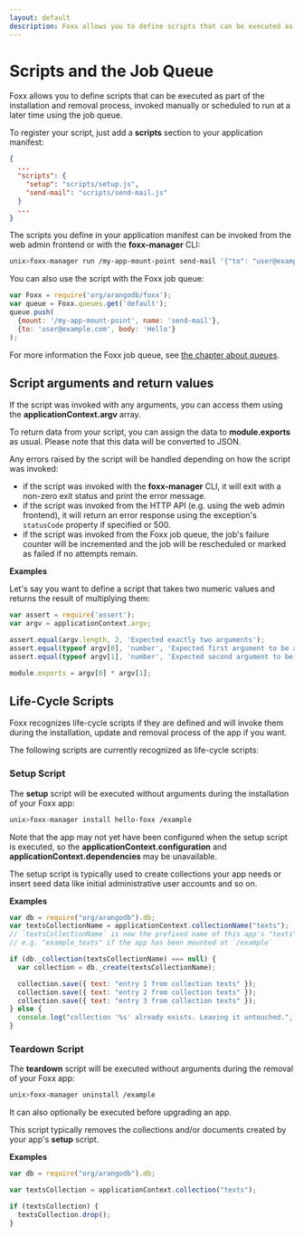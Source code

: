 ```yaml
---
layout: default
description: Foxx allows you to define scripts that can be executed as part of the installation and removal process, invoked manually or scheduled to run at a later time using the job queue
---
```

Scripts and the Job Queue
=========================

Foxx allows you to define scripts that can be executed as part of the installation and removal process, invoked manually or scheduled to run at a later time using the job queue.

To register your script, just add a **scripts** section to your application manifest:

```json
{
  ...
  "scripts": {
    "setup": "scripts/setup.js",
    "send-mail": "scripts/send-mail.js"
  }
  ...
}
```

The scripts you define in your application manifest can be invoked from the web admin frontend or with the **foxx-manager** CLI:

```sh
unix>foxx-manager run /my-app-mount-point send-mail '{"to": "user@example.com", "body": "Hello"}'
```

You can also use the script with the Foxx job queue:

```js
var Foxx = require('org/arangodb/foxx');
var queue = Foxx.queues.get('default');
queue.push(
  {mount: '/my-app-mount-point', name: 'send-mail'},
  {to: 'user@example.com', body: 'Hello'}
);
```

For more information the Foxx job queue, see [the chapter about queues](foxx-develop-queues.html).

Script arguments and return values
----------------------------------

If the script was invoked with any arguments, you can access them using the **applicationContext.argv** array.

To return data from your script, you can assign the data to **module.exports** as usual. Please note that this data will be converted to JSON.

Any errors raised by the script will be handled depending on how the script was invoked:

* if the script was invoked with the **foxx-manager** CLI, it will exit with a non-zero exit status and print the error message.
* if the script was invoked from the HTTP API (e.g. using the web admin frontend), it will return an error response using the exception's `statusCode` property if specified or 500.
* if the script was invoked from the Foxx job queue, the job's failure counter will be incremented and the job will be rescheduled or marked as failed if no attempts remain.

**Examples**

Let's say you want to define a script that takes two numeric values and returns the result of multiplying them:

```js
var assert = require('assert');
var argv = applicationContext.argv;

assert.equal(argv.length, 2, 'Expected exactly two arguments');
assert.equal(typeof argv[0], 'number', 'Expected first argument to be a number');
assert.equal(typeof argv[1], 'number', 'Expected second argument to be a number');

module.exports = argv[0] * argv[1];
```

Life-Cycle Scripts
------------------

Foxx recognizes life-cycle scripts if they are defined and will invoke them during the installation, update and removal process of the app if you want.

The following scripts are currently recognized as life-cycle scripts:

### Setup Script

The **setup** script will be executed without arguments during the installation of your Foxx app:

```sh
unix>foxx-manager install hello-foxx /example
```

Note that the app may not yet have been configured when the setup script is executed, so the **applicationContext.configuration** and **applicationContext.dependencies** may be unavailable.

The setup script is typically used to create collections your app needs or insert seed data like initial administrative user accounts and so on.

**Examples**

```js
var db = require("org/arangodb").db;
var textsCollectionName = applicationContext.collectionName("texts");
// `textsCollectionName` is now the prefixed name of this app's "texts" collection.
// e.g. "example_texts" if the app has been mounted at `/example`

if (db._collection(textsCollectionName) === null) {
  var collection = db._create(textsCollectionName);

  collection.save({ text: "entry 1 from collection texts" });
  collection.save({ text: "entry 2 from collection texts" });
  collection.save({ text: "entry 3 from collection texts" });
} else {
  console.log("collection '%s' already exists. Leaving it untouched.", texts);
}
```

### Teardown Script

The **teardown** script will be executed without arguments during the removal of your Foxx app:

```sh
unix>foxx-manager uninstall /example
````

It can also optionally be executed before upgrading an app.

This script typically removes the collections and/or documents created by your app's **setup** script.

**Examples**

```js
var db = require("org/arangodb").db;

var textsCollection = applicationContext.collection("texts");

if (textsCollection) {
  textsCollection.drop();
}
```